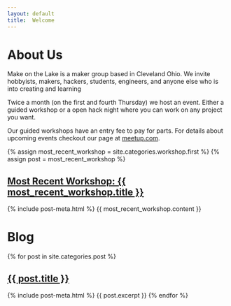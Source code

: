 ```yaml
---
layout: default
title:  Welcome
---
```


# About Us

Make on the Lake is a maker group based in Cleveland Ohio.  We invite hobbyists,
makers, hackers, students, engineers, and anyone else who is into creating and
learning

Twice a month (on the first and fourth Thursday) we host an event.  Either a
guided workshop or a open hack night where you can work on any project you want.

Our guided workshops have an entry fee to pay for parts.  For details about
upcoming events checkout our page at [meetup.com](http://www.meetup.com/Make-on-the-Lake/).

{% assign most_recent_workshop = site.categories.workshop.first %}
{% assign post = most_recent_workshop %}

<h2><a href="{{ site.baseurl }}{{ most_recent_workshop.url }}">Most Recent Workshop: {{ most_recent_workshop.title }}</a></h2>
{% include post-meta.html %}
{{ most_recent_workshop.content }}

# Blog

{% for post in site.categories.post %}
  <h2><a href="{{ site.baseurl }}{{ post.url }}">{{ post.title }}</a></h2>
  {% include post-meta.html %}
  {{ post.excerpt }}
{% endfor %}
